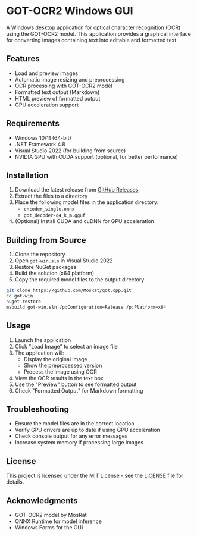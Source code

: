 
# GOT-OCR2 Windows GUI

A Windows desktop application for optical character recognition (OCR) using the GOT-OCR2 model. This application provides a graphical interface for converting images containing text into editable and formatted text.

## Features

- Load and preview images
- Automatic image resizing and preprocessing
- OCR processing with GOT-OCR2 model
- Formatted text output (Markdown)
- HTML preview of formatted output
- GPU acceleration support

## Requirements

- Windows 10/11 (64-bit)
- .NET Framework 4.8
- Visual Studio 2022 (for building from source)
- NVIDIA GPU with CUDA support (optional, for better performance)

## Installation

1. Download the latest release from [GitHub Releases](https://github.com/MosRat/got.cpp/releases)
2. Extract the files to a directory
3. Place the following model files in the application directory:
   - `encoder_single.onnx`
   - `got_decoder-q4_k_m.gguf`
4. (Optional) Install CUDA and cuDNN for GPU acceleration

## Building from Source

1. Clone the repository
2. Open `got-win.sln` in Visual Studio 2022
3. Restore NuGet packages
4. Build the solution (x64 platform)
5. Copy the required model files to the output directory

```bash
git clone https://github.com/MosRat/got.cpp.git
cd got-win
nuget restore
msbuild got-win.sln /p:Configuration=Release /p:Platform=x64
```

## Usage

1. Launch the application
2. Click "Load Image" to select an image file
3. The application will:
   - Display the original image
   - Show the preprocessed version
   - Process the image using OCR
4. View the OCR results in the text box
5. Use the "Preview" button to see formatted output
6. Check "Formatted Output" for Markdown formatting

## Troubleshooting

- Ensure the model files are in the correct location
- Verify GPU drivers are up to date if using GPU acceleration
- Check console output for any error messages
- Increase system memory if processing large images

## License

This project is licensed under the MIT License - see the [LICENSE](LICENSE) file for details.

## Acknowledgments

- GOT-OCR2 model by MosRat
- ONNX Runtime for model inference
- Windows Forms for the GUI


